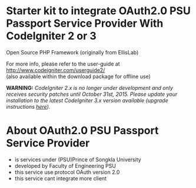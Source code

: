# Starter kit to integrate OAuth2.0 PSU Passport Service Provider With CodeIgniter 2 or 3
Open Source PHP Framework (originally from EllisLab)

For more info, please refer to the user-guide at http://www.codeigniter.com/userguide2/  
(also available within the download package for offline use)

**WARNING:** *CodeIgniter 2.x is no longer under development and only receives security patches until October 31st, 2015.
Please update your installation to the latest CodeIgniter 3.x version available
(upgrade instructions [here](http://www.codeigniter.com/userguide3/installation/upgrade_300.html)).*

# About OAuth2.0 PSU Passport Service Provider
  * is services under (PSU)Prince of Songkla University 
  * developed by Faculty of Engineering PSU
  * this service use protocol OAuth version 2.0
  * this service cant integrate more client 
